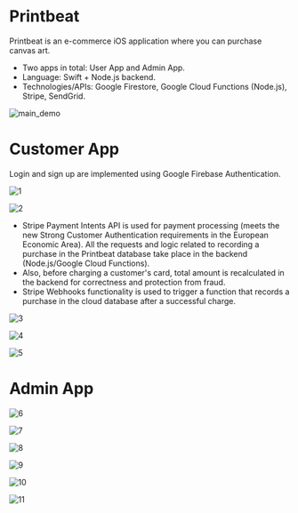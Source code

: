 # Printbeat
Printbeat is an e-commerce iOS application where you can purchase canvas art. 
- Two apps in total: User App and Admin App.
- Language: Swift + Node.js backend.
- Technologies/APIs: Google Firestore, Google Cloud Functions (Node.js), Stripe, SendGrid.

![main_demo](Demo/main.gif)

# Customer App
Login and sign up are implemented using Google Firebase Authentication.

![1](https://user-images.githubusercontent.com/22768968/71924092-274aba00-3143-11ea-9ca1-464292cb5530.png)

![2](https://user-images.githubusercontent.com/22768968/71923920-de930100-3142-11ea-8fec-1bc16bb05166.png)
- Stripe Payment Intents API is used for payment processing (meets the new Strong Customer Authentication requirements in the European Economic Area). All the requests and logic related to recording a purchase in the Printbeat database take place in the backend (Node.js/Google Cloud Functions). 
- Also, before charging a customer's card, total amount is recalculated in the backend for correctness and protection from fraud. 
- Stripe Webhooks functionality is used to trigger a function that records a purchase in the cloud database after a successful charge.

![3](https://user-images.githubusercontent.com/22768968/71924833-a391cd00-3144-11ea-867c-8e6ba412813b.png)

![4](https://user-images.githubusercontent.com/22768968/71925100-2450c900-3145-11ea-80c8-1864ee5c1421.png)

![5](https://user-images.githubusercontent.com/22768968/71925259-7e518e80-3145-11ea-82d1-135d445880b7.png)

# Admin App

![6](https://user-images.githubusercontent.com/22768968/71925463-f4ee8c00-3145-11ea-9684-10e2e1c8c9fd.png)

![7](https://user-images.githubusercontent.com/22768968/71925559-2b2c0b80-3146-11ea-8666-a64383cb5b2a.png)

![8](https://user-images.githubusercontent.com/22768968/71925596-47c84380-3146-11ea-920b-6e7c6c129665.png)

![9](https://user-images.githubusercontent.com/22768968/71925676-6e867a00-3146-11ea-88f6-e093ba4cbade.gif)

![10](https://user-images.githubusercontent.com/22768968/71925719-8958ee80-3146-11ea-9c30-19bc7982ffc7.gif)

![11](https://user-images.githubusercontent.com/22768968/71925757-9c6bbe80-3146-11ea-8662-a8f645621146.png)
